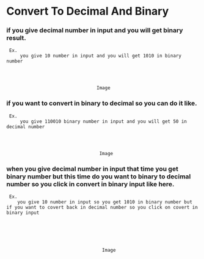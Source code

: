 # Convert To Decimal And Binary

### if you give decimal number in input and you will get binary result.

     Ex.
         you give 10 number in input and you will get 1010 in binary number 




                                     Image


### if you want to convert in binary to decimal so you can do it like. 

     Ex.
         you give 110010 binary number in input and you will get 50 in decimal number




                                      Image


###  when you give decimal number in input that time you get binary number but this time do you want to binary to decimal number so you click in convert in binary input like here.

     Ex.
        you give 10 number in input so you get 1010 in binary number but if you want to covert back in decimal number so you click on covert in binary input 






                                       Image        





     
